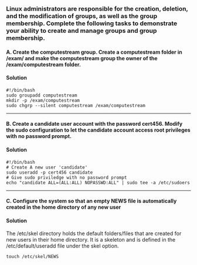 ### Linux administrators are responsible for the creation, deletion, and the modification of groups, as well as the group membership. Complete the following tasks to demonstrate your ability to create and manage groups and group membership.

#### A. Create the computestream group. Create a computestream folder in /exam/ and make the computestream group the owner of the /exam/computestream folder.


#### Solution

```
#!/bin/bash
sudo groupadd computestream
mkdir -p /exam/computestream
sudo chgrp --silent computestream /exam/computestream
```
---

#### B. Create a candidate user account with the password cert456. Modify the sudo configuration to let the candidate account access root privileges with no password prompt.

#### Solution

``` 
#!/bin/bash
# Create A new user 'candidate'
sudo useradd -p cert456 candidate
# Give sudo priviledge with no password prompt
echo "candidate ALL=(ALL:ALL) NOPASSWD:ALL" | sudo tee -a /etc/sudoers
```

---

#### C. Configure the system so that an empty NEWS file is automatically created in the home directory of any new user

#### Solution

The /etc/skel directory holds the default folders/files that are created for new users in their home directory. It is a skeleton and is defined in the /etc/default/useradd file under the skel option.

``` touch /etc/skel/NEWS ```
